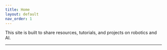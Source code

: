 ```yaml
---
title: Home
layout: default
nav_order: 1
---
```


This site is built to share resources, tutorials, and projects on robotics and AI.

---


